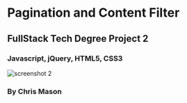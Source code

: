# Pagination and Content Filter
## FullStack Tech Degree Project 2

### Javascript, jQuery, HTML5, CSS3

![screenshot 2](https://user-images.githubusercontent.com/15713718/32409381-af08e70e-c1a2-11e7-9617-fd622d9e3e90.png)

### By Chris Mason

